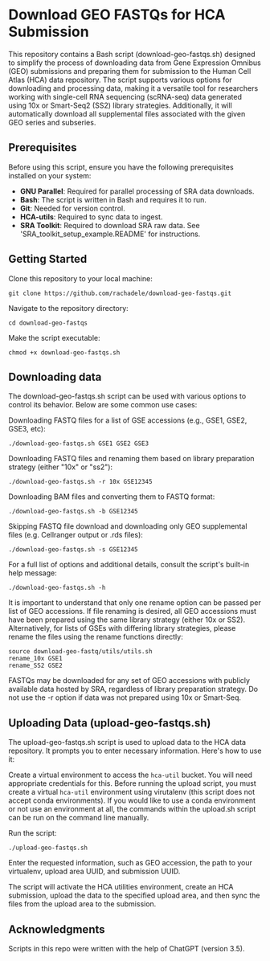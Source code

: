 # Download GEO FASTQs for HCA Submission
This repository contains a Bash script (download-geo-fastqs.sh) designed to simplify the process of downloading data from Gene Expression Omnibus (GEO) submissions and preparing them for submission to the Human Cell Atlas (HCA) data repository. The script supports various options for downloading and processing data, making it a versatile tool for researchers working with single-cell RNA sequencing (scRNA-seq) data generated using 10x or Smart-Seq2 (SS2) library strategies. Additionally, it will automatically download all supplemental files associated with the given GEO series and subseries.

## Prerequisites
Before using this script, ensure you have the following prerequisites installed on your system:

- **GNU Parallel**: Required for parallel processing of SRA data downloads.
- **Bash**: The script is written in Bash and requires it to run.
- **Git**: Needed for version control.
- **HCA-utils**: Required to sync data to ingest.
- **SRA Toolkit**: Required to download SRA raw data. See 'SRA_toolkit_setup_example.README' for instructions.

## Getting Started
Clone this repository to your local machine:

```
git clone https://github.com/rachadele/download-geo-fastqs.git
```
Navigate to the repository directory:
```
cd download-geo-fastqs
```

Make the script executable:
```
chmod +x download-geo-fastqs.sh
```

## Downloading data
The download-geo-fastqs.sh script can be used with various options to control its behavior. Below are some common use cases:

Downloading FASTQ files for a list of GSE accessions (e.g., GSE1, GSE2, GSE3, etc):
```
./download-geo-fastqs.sh GSE1 GSE2 GSE3
```

Downloading FASTQ files and renaming them based on library preparation strategy (either "10x" or "ss2"):
```
./download-geo-fastqs.sh -r 10x GSE12345
```

Downloading BAM files and converting them to FASTQ format:
```
./download-geo-fastqs.sh -b GSE12345
```

Skipping FASTQ file download and downloading only GEO supplemental files (e.g. Cellranger output or .rds files):
```
./download-geo-fastqs.sh -s GSE12345
```

For a full list of options and additional details, consult the script's built-in help message:
```
./download-geo-fastqs.sh -h
```

It is important to understand that only one rename option can be passed per list of GEO accessions. If file renaming is desired, all GEO accessions must have been prepared using the same library strategy (either 10x or SS2). Alternatively, for lists of GSEs with differing library strategies, please rename the files using the rename functions directly:

```
source download-geo-fastq/utils/utils.sh
rename_10x GSE1
rename_SS2 GSE2
```

FASTQs may be downloaded for any set of GEO accessions with publicly available data hosted by SRA, regardless of library preparation strategy. Do not use the -r option if data was not prepared using 10x or Smart-Seq.

## Uploading Data (upload-geo-fastqs.sh)

The upload-geo-fastqs.sh script is used to upload data to the HCA data repository. It prompts you to enter necessary information. Here's how to use it:

Create a virtual environment to access the `hca-util` bucket. You will need appropriate credentials for this. Before running the upload script, you must create a virtual `hca-util` environment using virutalenv (this script does not accept conda environments). If you would like to use a conda environment or not use an environment at all, the commands within the upload.sh script can be run on the command line manually. 

Run the script:

```
./upload-geo-fastqs.sh
```
Enter the requested information, such as GEO accession, the path to your virtualenv, upload area UUID, and submission UUID.

The script will activate the HCA utilities environment, create an HCA submission, upload the data to the specified upload area, and then sync the files from the upload area to the submission.

## Acknowledgments

Scripts in this repo were written with the help of ChatGPT (version 3.5).




